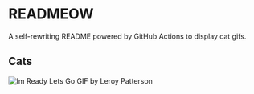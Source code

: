 # READMEOW

A self-rewriting README powered by GitHub Actions to display cat gifs.

## Cats

![Im Ready Lets Go GIF by Leroy Patterson](https://media1.giphy.com/media/CjmvTCZf2U3p09Cn0h/200.gif?cid=9acd02davegjp003ewzwakp97m0yw57m4o2p2kc0vbt3xt76&ep=v1_gifs_search&rid=200.gif&ct=g)
